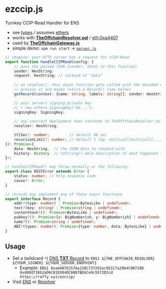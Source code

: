 # ezccip.js
Turnkey CCIP-Read Handler for ENS

* see [types](./dist/index.d.ts) / assumes [ethers](https://github.com/ethers-io/ethers.js/)
* works with [**TheOffchainResolver.sol**](https://github.com/resolverworks/TheOffchainResolver.sol) / [eth:0xa4407](https://etherscan.io/address/0xa4407E257Aa158C737292ac95317a29b4C90729D#code)
* used by [**TheOffchainGateway.js**](https://github.com/resolverworks/TheOffchainGateway.js)
* simple demo: `npm run start` → [`server.js`](./test/server.js)

```ts
// imagine: your HTTP server has a request for CCIP-Read
export function handleCCIPRead(config: {
    // pass the parsed JSON {sender, data} to this function:
    sender: HexString;
    request: HexString; // instead of "data"
	
    // on resolve(), this async function gets called with the decoded name
    // process it and maybe return a Record() (see below)
    getRecord(context: {name: string, labels: string[], sender: HexString}): Promise<Record | undefined>;

    // your servers signing private key
    // = new ethers.SigningKey('0x...');
    signingKey: SigningKey;
	
    // any contract deployment that conforms to TheOffchainResolver.sol protocol
    resolver: HexString;

    ttlSec?: number;         // default 60 sec
    recursionLimit?: number; // default 1 (eg. multicall[multicall[...]] throws)
}): Promise<{
    data: HexString,  // the JSON data to respond with
    history: History  // toString()-able description of what happened (partial multicall errors)
}>; 

// handleCCIPRead() may throw normally or the following:
export class RESTError extends Error {
    status: number; // http response code
    cause?: Error;
}

// records may implement any of these async functions
export interface Record {
    addr?(type: number) : Promise<BytesLike | undefined>;
    text?(key: string) : Promise<string | undefined>;
    contenthash?(): Promise<BytesLike | undefined>;
    pubkey?(): Promise<{x: BigNumberish, y: BigNumberish} | undefined>; 
    name?(): Promise<string | undefined>;
    ABI?(types: number): Promise<{type: number, data: BytesLike} | undefined>;
}
```

## Usage

* Set a (wildcard `*`) [DNS **TXT** Record](https://support.ens.domains/en/articles/8834820-offchain-gasless-dnssec-names-in-ens) to `ENS1 ${THE_OFFCHAIN_RESOLVER} ${YOUR_SIGNER} ${YOUR_SERVER_ENDPOINT}`
	* Example: `ENS1 0xa4407E257Aa158C737292ac95317a29b4C90729D 0xd00d726b2aD6C81E894DC6B87BE6Ce9c5572D2cd https://raffy.xyz/ezccip/`
* Visit [ENS](https://app.ens.domains/ezccip.raffy.xyz) or [Resolver](https://adraffy.github.io/ens-normalize.js/test/resolver.html#ezccip.raffy.xyz)
